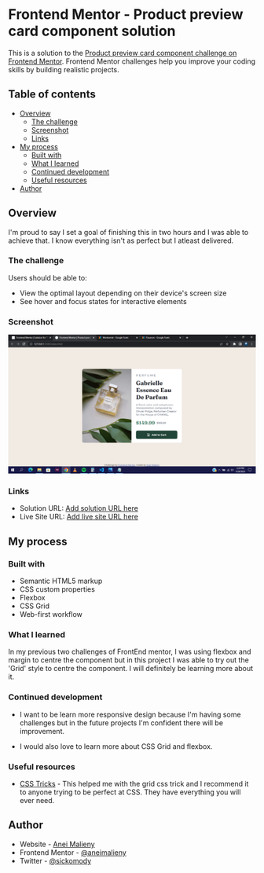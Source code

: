 # Frontend Mentor - Product preview card component solution

This is a solution to the [Product preview card component challenge on Frontend Mentor](https://www.frontendmentor.io/challenges/product-preview-card-component-GO7UmttRfa). Frontend Mentor challenges help you improve your coding skills by building realistic projects. 

## Table of contents

- [Overview](#overview)
  - [The challenge](#the-challenge)
  - [Screenshot](#screenshot)
  - [Links](#links)
- [My process](#my-process)
  - [Built with](#built-with)
  - [What I learned](#what-i-learned)
  - [Continued development](#continued-development)
  - [Useful resources](#useful-resources)
- [Author](#author)

## Overview
I'm proud to say I set a goal of finishing this in two hours and I was able to achieve that. I know everything isn't as perfect but I atleast delivered.

### The challenge

Users should be able to:

- View the optimal layout depending on their device's screen size
- See hover and focus states for interactive elements

### Screenshot

![](./screenshot.png)


### Links

- Solution URL: [Add solution URL here](https://your-solution-url.com)
- Live Site URL: [Add live site URL here](https://your-live-site-url.com)

## My process

### Built with

- Semantic HTML5 markup
- CSS custom properties
- Flexbox
- CSS Grid
- Web-first workflow

### What I learned

In my previous two challenges of FrontEnd mentor, I was using flexbox and margin to centre the component but in this project I was able to try out the 'Grid' style to centre the component. I will definitely be learning more about it.

### Continued development

 - I want to be learn more responsive design because I'm having some challenges but in the future projects I'm confident there will be improvement.

 - I would also love to learn more about CSS Grid and flexbox.

### Useful resources

- [CSS Tricks](https://css-tricks.com/) - This helped me with the grid css trick and I recommend it to anyone trying to be perfect at CSS. They have everything you will ever need.


## Author

- Website - [Anei Malieny](https://www.linktr.ee/djgenuis)
- Frontend Mentor - [@aneimalieny](https://www.frontendmentor.io/profile/aneimalieny)
- Twitter - [@sickomody](https://www.twitter.com/sickomody)
